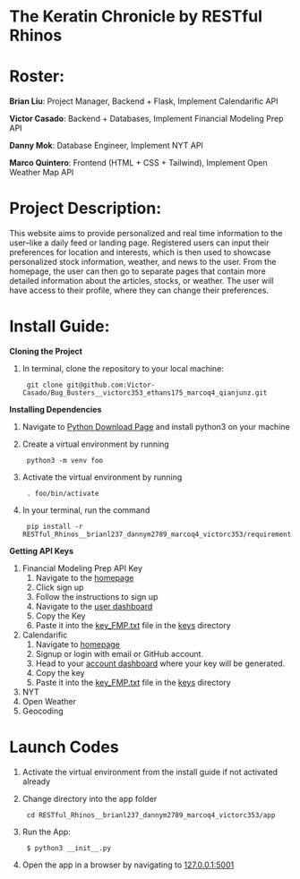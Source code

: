 # The Keratin Chronicle by RESTful Rhinos

# Roster:
**Brian Liu**: Project Manager, Backend + Flask, Implement Calendarific API

**Victor Casado**: Backend + Databases, Implement Financial Modeling Prep API

**Danny Mok**: Database Engineer, Implement NYT API

**Marco Quintero**: Frontend (HTML + CSS + Tailwind), Implement Open Weather Map API

# Project Description:
This website aims to provide personalized and real time information to the user–like a daily feed or landing page. Registered users can input their preferences for location and interests, which is then used to showcase personalized stock information, weather, and news to the user. From the homepage, the user can then go to separate pages that contain more detailed information about the articles, stocks, or weather. The user will have access to their profile, where they can change their preferences. 

# Install Guide:

**Cloning the Project**
1. In terminal, clone the repository to your local machine:

        git clone git@github.com:Victor-Casado/Bug_Busters__victorc353_ethans175_marcoq4_qianjunz.git


**Installing Dependencies**
1. Navigate to [Python Download Page](https://www.python.org/downloads/) and install python3 on your machine
2. Create a virtual environment by running
 
        python3 -m venv foo

3. Activate the virtual environment by running

        . foo/bin/activate


3. In your terminal, run the command

        pip install -r RESTful_Rhinos__brianl237_dannym2789_marcoq4_victorc353/requirements.txt

**Getting API Keys**

1. Financial Modeling Prep API Key
   1. Navigate to the [homepage](https://site.financialmodelingprep.com/)
   2. Click sign up
   3. Follow the instructions to sign up
   4. Navigate to the [user dashboard](https://site.financialmodelingprep.com/developer/docs/dashboard)
   5. Copy the Key
   6. Paste it into the [key_FMP.txt](keys/key_FMP.txt) file in the [keys](keys/) directory
2. Calendarific
   1. Navigate to [homepage](https://calendarific.com/)
   2. Signup or login with email or GitHub account.
   3. Head to your [account dashboard](https://calendarific.com/account/dashboard) where your key will be generated.
   4. Copy the key
   5. Paste it into the [key_FMP.txt](keys/key_FMP.txt) file in the [keys](keys/) directory
4. NYT
5. Open Weather
6. Geocoding


# Launch Codes
1. Activate the virtual environment from the install guide if not activated already
2. Change directory into the app folder

        cd RESTful_Rhinos__brianl237_dannym2789_marcoq4_victorc353/app


3. Run the App:

        $ python3 __init__.py

4. Open the app in a browser by navigating to <a href="http://127.0.0.1:5001">127.0.0.1:5001</a>
